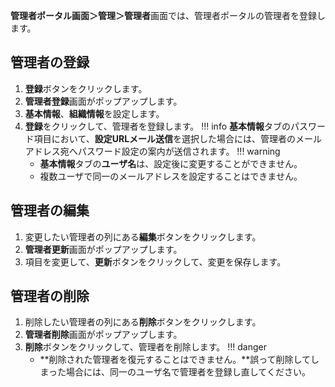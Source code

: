 **管理者ポータル画面＞管理＞管理者**画面では、管理者ポータルの管理者を登録します。

## 管理者の登録
1. **登録**ボタンをクリックします。
2. **管理者登録**画面がポップアップします。
3. **基本情報**、**組織情報**を設定します。
4. **登録**をクリックして、管理者を登録します。
!!! info
    **基本情報**タブのパスワード項目において、**設定URLメール送信**を選択した場合には、管理者のメールアドレス宛へパスワード設定の案内が送信されます。
!!! warning
    * **基本情報**タブの**ユーザ名**は、設定後に変更することができません。
    * 複数ユーザで同一のメールアドレスを設定することはできません。

## 管理者の編集
1. 変更したい管理者の列にある**編集**ボタンをクリックします。
2. **管理者更新**画面がポップアップします。
3. 項目を変更して、**更新**ボタンをクリックして、変更を保存します。

## 管理者の削除
1. 削除したい管理者の列にある**削除**ボタンをクリックします。
2. **管理者削除**画面がポップアップします。
3. **削除**ボタンをクリックして、管理者を削除します。
!!! danger
    * **削除された管理者を復元することはできません。**誤って削除してしまった場合には、同一のユーザ名で管理者を登録し直してください。
